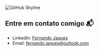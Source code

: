 ![GitHub Skyline](https://skyline.github.com/fernando-jaques/2023)

## Entre em contato comigo 📬

- LinkedIn: [Fernando Jaques](https://www.linkedin.com/in/fernando-jaques/)
- Email: fernando.jaques@outlook.com
